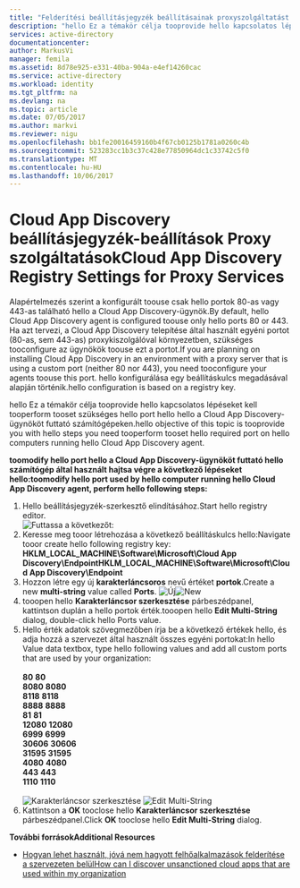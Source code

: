 ```yaml
---
title: "Felderítési beállításjegyzék beállításainak proxyszolgáltatást aaaCloud |} Microsoft Docs"
description: "hello Ez a témakör célja tooprovide hello kapcsolatos lépéseket kell tooperform tooset szükséges hello port hello hello a Cloud App Discovery-ügynököt futtató számítógépeken."
services: active-directory
documentationcenter: 
author: MarkusVi
manager: femila
ms.assetid: 8d78e925-e331-40ba-904a-e4ef14260cac
ms.service: active-directory
ms.workload: identity
ms.tgt_pltfrm: na
ms.devlang: na
ms.topic: article
ms.date: 07/05/2017
ms.author: markvi
ms.reviewer: nigu
ms.openlocfilehash: bb1fe20016459160b4f67cb0125b1781a0260c4b
ms.sourcegitcommit: 523283cc1b3c37c428e77850964dc1c33742c5f0
ms.translationtype: MT
ms.contentlocale: hu-HU
ms.lasthandoff: 10/06/2017
---
```

# <a name="cloud-app-discovery-registry-settings-for-proxy-services"></a><span data-ttu-id="27503-103">Cloud App Discovery beállításjegyzék-beállítások Proxy szolgáltatások</span><span class="sxs-lookup"><span data-stu-id="27503-103">Cloud App Discovery Registry Settings for Proxy Services</span></span>
<span data-ttu-id="27503-104">Alapértelmezés szerint a konfigurált toouse csak hello portok 80-as vagy 443-as található hello a Cloud App Discovery-ügynök.</span><span class="sxs-lookup"><span data-stu-id="27503-104">By default, hello Cloud App Discovery agent is configured toouse only hello ports 80 or 443.</span></span> <span data-ttu-id="27503-105">Ha azt tervezi, a Cloud App Discovery telepítése által használt egyéni portot (80-as, sem 443-as) proxykiszolgálóval környezetben, szükséges tooconfigure az ügynökök toouse ezt a portot.</span><span class="sxs-lookup"><span data-stu-id="27503-105">If you are planning on installing Cloud App Discovery in an environment with a proxy server that is using a custom port (neither 80 nor 443), you need tooconfigure your agents toouse this port.</span></span> <span data-ttu-id="27503-106">hello konfigurálása egy beállításkulcs megadásával alapján történik.</span><span class="sxs-lookup"><span data-stu-id="27503-106">hello configuration is based on a registry key.</span></span>

<span data-ttu-id="27503-107">hello Ez a témakör célja tooprovide hello kapcsolatos lépéseket kell tooperform tooset szükséges hello port hello hello a Cloud App Discovery-ügynököt futtató számítógépeken.</span><span class="sxs-lookup"><span data-stu-id="27503-107">hello objective of this topic is tooprovide you with hello steps you need tooperform tooset hello required port on hello computers running hello Cloud App Discovery agent.</span></span>

<span data-ttu-id="27503-108">**toomodify hello port hello a Cloud App Discovery-ügynököt futtató hello számítógép által használt hajtsa végre a következő lépéseket hello:**</span><span class="sxs-lookup"><span data-stu-id="27503-108">**toomodify hello port used by hello computer running hello Cloud App Discovery agent, perform hello following steps:**</span></span>

1. <span data-ttu-id="27503-109">Hello beállításjegyzék-szerkesztő elindításához.</span><span class="sxs-lookup"><span data-stu-id="27503-109">Start hello registry editor.</span></span> <br> ![Futtassa a következőt:](./media/active-directory-cloudappdiscovery-registry-settings-for-proxy-services/proxy01.png)
2. <span data-ttu-id="27503-111">Keresse meg tooor létrehozása a következő beállításkulcs hello:</span><span class="sxs-lookup"><span data-stu-id="27503-111">Navigate tooor create hello following registry key:</span></span> <br> <span data-ttu-id="27503-112">**HKLM_LOCAL_MACHINE\Software\Microsoft\Cloud App Discovery\Endpoint**</span><span class="sxs-lookup"><span data-stu-id="27503-112">**HKLM_LOCAL_MACHINE\Software\Microsoft\Cloud App Discovery\Endpoint**</span></span> 
3. <span data-ttu-id="27503-113">Hozzon létre egy új **karakterláncsoros** nevű értéket **portok**.</span><span class="sxs-lookup"><span data-stu-id="27503-113">Create a new **multi-string** value called **Ports**.</span></span> <span data-ttu-id="27503-114">![Új](./media/active-directory-cloudappdiscovery-registry-settings-for-proxy-services/proxy02.png)</span><span class="sxs-lookup"><span data-stu-id="27503-114">![New](./media/active-directory-cloudappdiscovery-registry-settings-for-proxy-services/proxy02.png)</span></span>
4. <span data-ttu-id="27503-115">tooopen hello **Karakterláncsor szerkesztése** párbeszédpanel, kattintson duplán a hello portok érték.</span><span class="sxs-lookup"><span data-stu-id="27503-115">tooopen hello **Edit Multi-String** dialog, double-click hello Ports value.</span></span>
5. <span data-ttu-id="27503-116">Hello érték adatok szövegmezőben írja be a következő értékek hello, és adja hozzá a szervezet által használt összes egyéni portokat:</span><span class="sxs-lookup"><span data-stu-id="27503-116">In hello Value data textbox, type hello following values and add all custom ports that are used by your organization:</span></span> <br><br><span data-ttu-id="27503-117">
   **80**</span><span class="sxs-lookup"><span data-stu-id="27503-117">
   **80**</span></span> <br><span data-ttu-id="27503-118">
   **8080**</span><span class="sxs-lookup"><span data-stu-id="27503-118">
   **8080**</span></span> <br><span data-ttu-id="27503-119">
   **8118**</span><span class="sxs-lookup"><span data-stu-id="27503-119">
   **8118**</span></span> <br><span data-ttu-id="27503-120">
   **8888**</span><span class="sxs-lookup"><span data-stu-id="27503-120">
   **8888**</span></span> <br><span data-ttu-id="27503-121">
   **81**</span><span class="sxs-lookup"><span data-stu-id="27503-121">
   **81**</span></span> <br><span data-ttu-id="27503-122">
   **12080**</span><span class="sxs-lookup"><span data-stu-id="27503-122">
   **12080**</span></span> <br><span data-ttu-id="27503-123">
   **6999**</span><span class="sxs-lookup"><span data-stu-id="27503-123">
**6999**</span></span> <br><span data-ttu-id="27503-124">
**30606**</span><span class="sxs-lookup"><span data-stu-id="27503-124">
**30606**</span></span> <br><span data-ttu-id="27503-125">
**31595**</span><span class="sxs-lookup"><span data-stu-id="27503-125">
**31595**</span></span> <br><span data-ttu-id="27503-126">
**4080**</span><span class="sxs-lookup"><span data-stu-id="27503-126">
**4080**</span></span> <br><span data-ttu-id="27503-127">
**443**</span><span class="sxs-lookup"><span data-stu-id="27503-127">
**443**</span></span> <br><span data-ttu-id="27503-128">
**1110**</span><span class="sxs-lookup"><span data-stu-id="27503-128">
**1110**</span></span> <br><br><span data-ttu-id="27503-129">
![Karakterláncsor szerkesztése](./media/active-directory-cloudappdiscovery-registry-settings-for-proxy-services/proxy03.png)</span><span class="sxs-lookup"><span data-stu-id="27503-129">
![Edit Multi-String](./media/active-directory-cloudappdiscovery-registry-settings-for-proxy-services/proxy03.png)</span></span>
6. <span data-ttu-id="27503-130">Kattintson a **OK** tooclose hello **Karakterláncsor szerkesztése** párbeszédpanel.</span><span class="sxs-lookup"><span data-stu-id="27503-130">Click **OK** tooclose hello **Edit Multi-String** dialog.</span></span>

<span data-ttu-id="27503-131">**További források**</span><span class="sxs-lookup"><span data-stu-id="27503-131">**Additional Resources**</span></span>

* [<span data-ttu-id="27503-132">Hogyan lehet használt, jóvá nem hagyott felhőalkalmazások felderítése a szervezeten belül</span><span class="sxs-lookup"><span data-stu-id="27503-132">How can I discover unsanctioned cloud apps that are used within my organization</span></span>](active-directory-cloudappdiscovery-whatis.md) 

